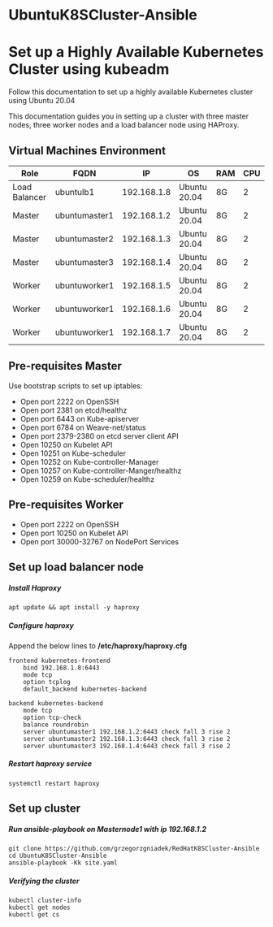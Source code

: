 # UbuntuK8SCluster-Ansible

# Set up a Highly Available Kubernetes Cluster using kubeadm
Follow this documentation to set up a highly available Kubernetes cluster using Ubuntu 20.04

This documentation guides you in setting up a cluster with three master nodes, three worker nodes and a load balancer node using HAProxy.

## Virtual Machines Environment
|Role|FQDN|IP|OS|RAM|CPU|
|----|----|----|----|----|----|
|Load Balancer|ubuntulb1|192.168.1.8|Ubuntu 20.04 |8G|2|
|Master|ubuntumaster1|192.168.1.2|Ubuntu 20.04|8G|2|
|Master|ubuntumaster2|192.168.1.3|Ubuntu 20.04|8G|2|
|Master|ubuntumaster3|192.168.1.4|Ubuntu 20.04|8G|2|
|Worker|ubuntuworker1|192.168.1.5|Ubuntu 20.04|8G|2|
|Worker|ubuntuworker1|192.168.1.6|Ubuntu 20.04|8G|2|
|Worker|ubuntuworker1|192.168.1.7|Ubuntu 20.04|8G|2|

## Pre-requisites Master
Use bootstrap scripts to set up iptables:
- Open port 2222 on OpenSSH
- Open port 2381 on etcd/healthz
- Open port 6443 on Kube-apiserver
- Open port 6784 on Weave-net/status
- Open port 2379-2380 on etcd server client API
- Open 10250 on Kubelet API
- Open 10251 on Kube-scheduler
- Open 10252 on Kube-controller-Manager
- Open 10257 on Kube-controller-Manger/healthz
- Open 10259 on Kube-scheduler/healthz

## Pre-requisites Worker
- Open port 2222 on OpenSSH
- Open port 10250 on Kubelet API
- Open port 30000-32767 on NodePort Services


## Set up load balancer node
##### Install Haproxy
```
apt update && apt install -y haproxy
```
##### Configure haproxy
Append the below lines to **/etc/haproxy/haproxy.cfg**
```
frontend kubernetes-frontend
    bind 192.168.1.8:6443
    mode tcp
    option tcplog
    default_backend kubernetes-backend

backend kubernetes-backend
    mode tcp
    option tcp-check
    balance roundrobin
    server ubuntumaster1 192.168.1.2:6443 check fall 3 rise 2
    server ubuntumaster2 192.168.1.3:6443 check fall 3 rise 2
    server ubuntumaster3 192.168.1.4:6443 check fall 3 rise 2
```
##### Restart haproxy service
```
systemctl restart haproxy
```

## Set up cluster
##### Run ansible-playbook on Masternode1 with ip 192.168.1.2
```
git clone https://github.com/grzegorzgniadek/RedHatK8SCluster-Ansible
cd UbuntuK8SCluster-Ansible
ansible-playbook -Kk site.yaml
```

##### Verifying the cluster
```
kubectl cluster-info
kubectl get nodes
kubectl get cs
```

